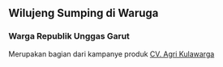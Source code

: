 ## Wilujeng Sumping di Waruga

### Warga Republik Unggas Garut

Merupakan bagian dari kampanye produk [CV. Agri Kulawarga](https://kulawar.ga)
